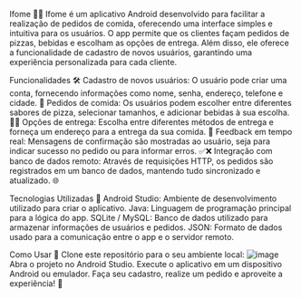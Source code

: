 Ifome 🍕🍔
Ifome é um aplicativo Android desenvolvido para facilitar a realização de pedidos de comida, oferecendo uma interface simples e intuitiva para os usuários. O app permite que os clientes façam pedidos de pizzas, bebidas e escolham as opções de entrega. Além disso, ele oferece a funcionalidade de cadastro de novos usuários, garantindo uma experiência personalizada para cada cliente.

Funcionalidades 🛠️
Cadastro de novos usuários: O usuário pode criar uma conta, fornecendo informações como nome, senha, endereço, telefone e cidade. 🔑
Pedidos de comida: Os usuários podem escolher entre diferentes sabores de pizza, selecionar tamanhos, e adicionar bebidas à sua escolha. 🍕🥤
Opções de entrega: Escolha entre diferentes métodos de entrega e forneça um endereço para a entrega da sua comida. 🚚
Feedback em tempo real: Mensagens de confirmação são mostradas ao usuário, seja para indicar sucesso no pedido ou para informar erros. ✅❌
Integração com banco de dados remoto: Através de requisições HTTP, os pedidos são registrados em um banco de dados, mantendo tudo sincronizado e atualizado. 🌐

Tecnologias Utilizadas 🔧
Android Studio: Ambiente de desenvolvimento utilizado para criar o aplicativo.
Java: Linguagem de programação principal para a lógica do app.
SQLite / MySQL: Banco de dados utilizado para armazenar informações de usuários e pedidos.
JSON: Formato de dados usado para a comunicação entre o app e o servidor remoto.

Como Usar 📲
Clone este repositório para o seu ambiente local:
![image](https://github.com/user-attachments/assets/727120c8-5064-4ca8-960b-682cbccff44f)
Abra o projeto no Android Studio.
Execute o aplicativo em um dispositivo Android ou emulador.
Faça seu cadastro, realize um pedido e aproveite a experiência! 🎉
